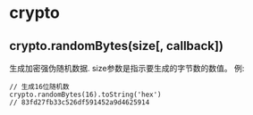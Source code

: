 # crypto
## crypto.randomBytes(size[, callback])
生成加密强伪随机数据. size参数是指示要生成的字节数的数值。
例:
```
// 生成16位随机数
crypto.randomBytes(16).toString('hex')
// 83fd27fb33c526df591452a9d4625914
```